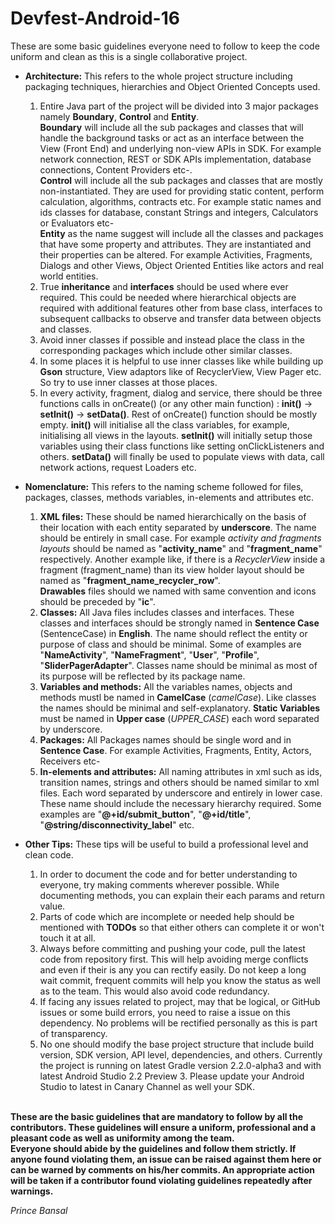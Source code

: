 # Devfest-Android-16

These are some basic guidelines everyone need to follow to keep the code uniform and clean as this is a single collaborative project.

- **Architecture:** This refers to the whole project structure including packaging techniques, hierarchies and Object Oriented Concepts used. 

   1. Entire Java part of the project will be divided into 3 major packages namely **Boundary**, **Control** and **Entity**. <br/>**Boundary** will include all the sub packages and classes that will handle the background tasks or act as an interface between the View (Front End) and underlying non-view APIs in SDK. For example network connection, REST or SDK APIs implementation, database connections, Content Providers etc-. <br/>**Control** will include all the sub packages and classes that are mostly non-instantiated. They are used for providing static content, perform calculation, algorithms,  contracts etc. For example static names and ids classes for database, constant Strings and integers, Calculators or Evaluators etc- <br/> **Entity** as the name suggest will include all the classes and packages that have some property and attributes. They are instantiated and their properties can be altered. For example Activities, Fragments, Dialogs and other Views, Object Oriented Entities like actors and real world entities.<br/>
  2. True **inheritance** and **interfaces** should be used where ever required. This could be needed where hierarchical objects are required with additional features other from base class, interfaces to subsequent callbacks to observe and transfer data between objects and classes.<br/>
  3. Avoid inner classes if possible and instead place the class in the corresponding packages which include other similar classes. <br/>
  4. In some places it is helpful to use inner classes like while building up **Gson** structure, View adaptors like of RecyclerView, View Pager etc. So try to use inner classes at those places.<br/>
  5.  In every activity, fragment, dialog and service, there should be three functions calls in onCreate() (or any other main function) : **init()** -> **setInit()** -> **setData()**. Rest of onCreate() function should be mostly empty. **init()** will initialise all the class variables, for example, initialising all views in the layouts. **setInit()** will initially setup those variables using their class functions like setting onClickListeners and others. **setData()** will finally be used to populate views with data, call network actions, request Loaders etc.

- **Nomenclature:** This refers to the naming scheme followed for files, packages, classes, methods variables, in-elements and attributes etc.
   1. **XML files:** These should be named hierarchically on the basis of their location with each entity separated by **underscore**. The name should be entirely in small case. For example *activity and fragments layouts* should be named as "**activity_name**" and "**fragment_name**" respectively. Another example like, if there is a *RecyclerView* inside a fragment (fragment_name) than its view holder layout should be named as "**fragment_name_recycler_row**". <br/>**Drawables** files should we named with same convention and icons should be preceded by "**ic**".
   2. **Classes:** All Java files includes classes and interfaces. These classes and interfaces should be strongly named in **Sentence Case** (SentenceCase) in **English**. The name should reflect the entity or purpose of class and should be minimal. Some of examples are "**NameActivity**", "**NameFragment**", "**User**", "**Profile**", "**SliderPagerAdapter**". Classes name should be minimal as most of its purpose will be reflected by its package name.
  3. **Variables and methods:** All the variables names, objects and methods mustl be named in **CamelCase** (*camelCase*). Like classes the names should be minimal and self-explanatory. **Static Variables** must be named in **Upper case** (*UPPER_CASE*) each word separated by underscore. 
   4. **Packages:** All Packages names should be single word and in **Sentence Case**. For example Activities, Fragments, Entity, Actors, Receivers etc-
   5. **In-elements and attributes:** All naming attributes in xml such as ids, transition names, strings and others should be named similar to xml files. Each word separated by underscore and entirely in lower case. These name should include the necessary hierarchy required. Some examples are "**@+id/submit_button**", "**@+id/title**", "**@string/disconnectivity_label**" etc.

- **Other Tips:** These tips will be useful to build a professional level and clean code.
  1. In order to document the code and for better understanding to everyone, try making comments wherever possible. While documenting methods, you can explain their each params and return value. 
  2. Parts of code which are incomplete or needed help should be mentioned with **TODOs** so that either others can complete it or won't touch it at all.
  3. Always before committing and pushing your code, pull the latest code from repository first. This will help avoiding merge conflicts and even if their is any you can rectify easily. Do not keep a long wait commit, frequent commits will help you know the status as well as to the team. This would also avoid code redundancy.
  4. If facing any issues related to project, may that be logical, or GitHub issues or some build errors, you need to raise a issue on this dependency. No problems will be rectified personally as this is part of transparency.
  5. No one should modify the base project structure that include build version, SDK version, API level, dependencies, and others. Currently the project is running on latest Gradle version 2.2.0-alpha3 and with latest Android Studio 2.2 Preview 3. Please update your Android Studio to latest in Canary Channel as well your SDK.<br/> <br/>
  

**These are the basic guidelines that are mandatory to  follow by all the contributors. These guidelines will ensure a uniform, professional and a pleasant code as well as uniformity among the team.**<br/>
**Everyone should abide by the guidelines and follow them strictly. If anyone found violating them, an issue can be raised against them here or can be warned by comments on his/her commits. An appropriate action will be taken if a contributor found violating guidelines repeatedly after warnings.**<br/>

*Prince Bansal* 
